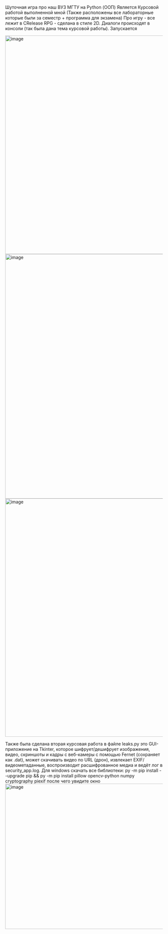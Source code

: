 Шуточная игра про наш ВУЗ МГТУ на Python (ООП)
Является Курсовой работой выполненной мной
(Также расположены все лабораторные которые были за семестр + программа для экзамена)
Про игру - все лежит в CRelease RPG - сделана в стиле 2D. Диалоги происходят в консоли (так была дана тема курсовой работы). Запускается

<img width="1223" height="699" alt="image" src="https://github.com/user-attachments/assets/b8c09c30-7e2c-4404-96c3-c6c324ad4910" />
<img width="1402" height="782" alt="image" src="https://github.com/user-attachments/assets/2a1e842e-df26-405d-a279-70b342b58087" />

<img width="1382" height="762" alt="image" src="https://github.com/user-attachments/assets/b5136900-6762-4eba-9987-eb5914479698" />

Также была сделана вторая курсовая работа в файле leaks.py
это GUI-приложение на Tkinter, которое шифрует/дешифрует изображения, видео, скриншоты и кадры с веб-камеры с помощью Fernet (сохраняет как .dat), может скачивать видео по URL (дрон), извлекает EXIF/видеометаданные, воспроизводит расшифрованное медиа и ведёт лог в security_app.log.
Для windows скачать все библиотеки:
py -m pip install --upgrade pip && py -m pip install pillow opencv-python numpy cryptography piexif
после чего увидите окно
<img width="717" height="465" alt="image" src="https://github.com/user-attachments/assets/e9ad50fd-6545-452f-9fbc-1f96187d2c71" />
